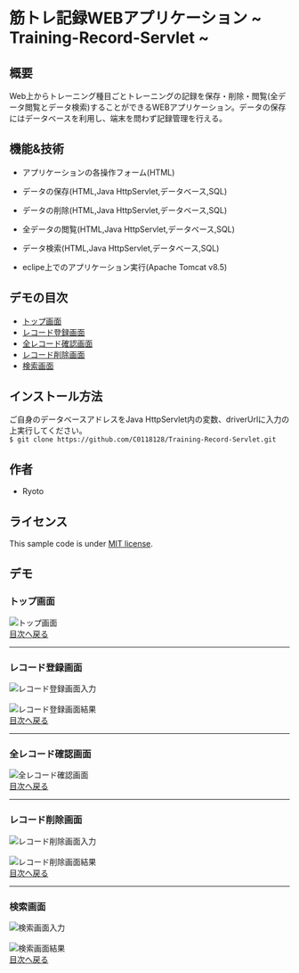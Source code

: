 # 筋トレ記録WEBアプリケーション ~ Training-Record-Servlet ~

## 概要
Web上からトレーニング種目ごとトレーニングの記録を保存・削除・閲覧(全データ閲覧とデータ検索)することができるWEBアプリケーション。データの保存にはデータベースを利用し、端末を問わず記録管理を行える。

## 機能&技術
* アプリケーションの各操作フォーム(HTML)
* データの保存(HTML,Java HttpServlet,データベース,SQL)
* データの削除(HTML,Java HttpServlet,データベース,SQL)
* 全データの閲覧(HTML,Java HttpServlet,データベース,SQL)
* データ検索(HTML,Java HttpServlet,データベース,SQL)

* eclipe上でのアプリケーション実行(Apache Tomcat v8.5)
## デモの目次
* [トップ画面](#トップ画面)
* [レコード登録画面](#レコード登録画面)
* [全レコード確認画面](#全レコード確認画面)
* [レコード削除画面](#レコード削除画面)
* [検索画面](#検索画面)

## インストール方法
ご自身のデータベースアドレスをJava HttpServlet内の変数、driverUrlに入力の上実行してください。　</br>
`$ git clone https://github.com/C0118128/Training-Record-Servlet.git`

## 作者
* Ryoto

## ライセンス
This sample code is under [MIT license](https://en.wikipedia.org/wiki/MIT_License).

## デモ
### トップ画面
![トップ画面](https://github.com/C0118128/Training-Record-Servlet/blob/doc/images/%E3%83%88%E3%83%83%E3%83%97%E7%94%BB%E9%9D%A2.png) </br>
[目次へ戻る](#デモの目次)

---

### レコード登録画面
![レコード登録画面入力](https://github.com/C0118128/Training-Record-Servlet/blob/doc/images/%E3%83%AC%E3%82%B3%E3%83%BC%E3%83%89%E7%99%BB%E9%8C%B2%E7%94%BB%E9%9D%A2%E5%85%A5%E5%8A%9B.png) </br>
</br>
![レコード登録画面結果](https://github.com/C0118128/Training-Record-Servlet/blob/doc/images/%E3%83%AC%E3%82%B3%E3%83%BC%E3%83%89%E7%99%BB%E9%8C%B2%E7%94%BB%E9%9D%A2%E7%B5%90%E6%9E%9C.png) </br>
[目次へ戻る](#デモの目次)

---

### 全レコード確認画面
![全レコード確認画面](https://github.com/C0118128/Training-Record-Servlet/blob/doc/images/%E5%85%A8%E3%83%AC%E3%82%B3%E3%83%BC%E3%83%89%E7%A2%BA%E8%AA%8D%E7%94%BB%E9%9D%A2.png) </br>
[目次へ戻る](#デモの目次)

---

### レコード削除画面
![レコード削除画面入力](https://github.com/C0118128/Training-Record-Servlet/blob/doc/images/%E3%83%AC%E3%82%B3%E3%83%BC%E3%83%89%E5%89%8A%E9%99%A4%E7%94%BB%E9%9D%A2%E5%85%A5%E5%8A%9B.png) </br>
</br>
![レコード削除画面結果](https://github.com/C0118128/Training-Record-Servlet/blob/doc/images/%E3%83%AC%E3%82%B3%E3%83%BC%E3%83%89%E5%89%8A%E9%99%A4%E7%94%BB%E9%9D%A2%E7%B5%90%E6%9E%9C.png) </br>
[目次へ戻る](#デモの目次)

---

### 検索画面
![検索画面入力](https://github.com/C0118128/Training-Record-Servlet/blob/doc/images/%E6%A4%9C%E7%B4%A2%E7%94%BB%E9%9D%A2%E5%85%A5%E5%8A%9B.png) </br>
</br>
![検索画面結果](https://github.com/C0118128/Training-Record-Servlet/blob/doc/images/%E6%A4%9C%E7%B4%A2%E7%94%BB%E9%9D%A2%E7%B5%90%E6%9E%9C.png) </br>
[目次へ戻る](#デモの目次)
